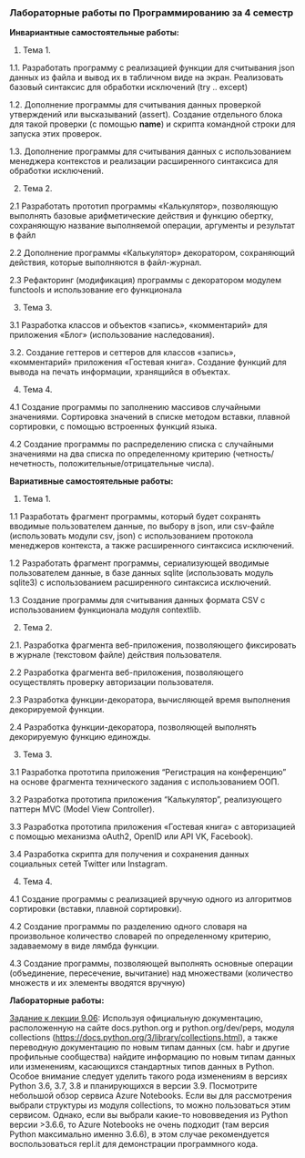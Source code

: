 ### Лабораторные работы по Программированию за 4 семестр

**Инвариантные самостоятельные работы:**

1. Тема 1.

1.1. Разработать программу с реализацией функции для считывания json данных из файла и вывод их в табличном виде на экран. Реализовать базовый синтаксис для обработки исключений (try .. except)

1.2. Дополнение программы для считывания данных проверкой утверждений или высказываний (assert). Создание отдельного блока для такой проверки (с помощью __name__) и скрипта командной строки для запуска этих проверок.

1.3. Дополнение программы для считывания данных с использованием менеджера контекстов и реализации расширенного синтаксиса для обработки исключений.

2. Тема 2.

2.1 Разработать прототип программы «Калькулятор», позволяющую выполнять базовые арифметические действия и функцию обертку, сохраняющую название выполняемой операции, аргументы и результат в файл

2.2 Дополнение программы «Калькулятор» декоратором, сохраняющий действия, которые выполняются в файл-журнал.

2.3 Рефакторинг (модификация) программы с декоратором модулем functools и использование его функционала

3. Тема 3. 

3.1 Разработка классов и объектов «запись», «комментарий» для приложения «Блог» (использование наследования).

3.2. Создание геттеров и сеттеров для классов «запись», «комментарий» приложения «Гостевая книга». Создание функций для вывода на печать информации, хранящийся в объектах.

4. Тема 4.

4.1 Создание программы по заполнению массивов случайными значениями. Сортировка значений в списке методом вставки, плавной сортировки, с помощью встроенных функций языка.

4.2 Создание программы по распределению списка с случайными значениями на два списка по определенному критерию (четность/нечетность, положительные/отрицательные числа).

**Вариативные самостоятельные работы:**

1. Тема 1. 

1.1 Разработать фрагмент программы, который будет сохранять вводимые пользователем данные, по выбору в json, или csv-файле (использовать модули csv, json) с использованием протокола менеджеров контекста, а также расширенного синтаксиса исключений.

1.2 Разработать фрагмент программы, сериализующей вводимые пользователем данные, в базе данных sqlite (использовать модуль sqlite3) с использованием расширенного синтаксиса исключений.

1.3 Создание программы для считывания данных формата CSV с использованием функционала модуля contextlib.

2. Тема 2.

2.1. Разработка фрагмента веб-приложения, позволяющего фиксировать в журнале (текстовом файле) действия пользователя.

2.2 Разработка фрагмента веб-приложения, позволяющего осуществлять проверку авторизации пользователя.

2.3 Разработка функции-декоратора, вычисляющей время выполнения декорируемой функции.

2.4 Разработка функции-декоратора, позволяющей выполнять декорируемую функцию единожды.

3. Тема 3.

3.1 Разработка прототипа приложения “Регистрация на конференцию” на основе фрагмента технического задания с использованием ООП.

3.2 Разработка прототипа приложения “Калькулятор”, реализующего паттерн MVC (Model View Controller).

3.3 Разработка прототипа приложения «Гостевая книга» с авторизацией с помощью механизма oAuth2, OpenID или API VK, Facebook).

3.4 Разработка скрипта для получения и сохранения данных социальных сетей Twitter или Instagram.

4. Тема 4.

4.1 Создание программы с реализацией вручную одного из алгоритмов сортировки (вставки, плавной сортировки).

4.2 Создание программы по разделению одного словаря на произвольное количество словарей по определенному критерию, задаваемому в виде лямбда функции.

4.3 Создание программы, позволяющей выполнять основные операции (объединение, пересечение, вычитание) над  множествами (количество множеств и их элементы вводятся вручную)

**Лабораторные работы:**

[Задание к лекции 9.06](https://github.com/sonyadk/python/blob/gh-pages/4%20SEM/lec0906.py): Используя официальную документацию, расположенную на сайте docs.python.org и python.org/dev/peps, модуля collections (https://docs.python.org/3/library/collections.html), а также переводную документацию по новым типам данных (см. habr и другие профильные сообщества) найдите информацию по новым типам данных или изменениям, касающихся стандартных типов данных в Python. 
Особое внимание следует уделить такого рода изменениям в версиях Python 3.6, 3.7, 3.8 и планирующихся в версии 3.9.
Посмотрите небольшой обзор сервиса Azure Notebooks. Если вы для рассмотрения выбрали структуры из модуля collections, то можно пользоваться этим сервисом. 
Однако, если вы выбрали какие-то нововведения из Python версии >3.6.6, то Azure Notebooks не очень подходит (там версия Python максимально именно 3.6.6), в этом случае рекомендуется воспользоваться repl.it для демонстрации программного кода.

